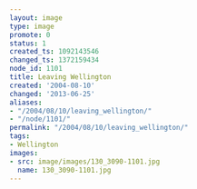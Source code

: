 ```yaml
---
layout: image
type: image
promote: 0
status: 1
created_ts: 1092143546
changed_ts: 1372159434
node_id: 1101
title: Leaving Wellington
created: '2004-08-10'
changed: '2013-06-25'
aliases:
- "/2004/08/10/leaving_wellington/"
- "/node/1101/"
permalink: "/2004/08/10/leaving_wellington/"
tags:
- Wellington
images:
- src: image/images/130_3090-1101.jpg
  name: 130_3090-1101.jpg
---
```


